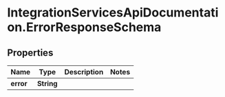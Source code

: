 # IntegrationServicesApiDocumentation.ErrorResponseSchema

## Properties
Name | Type | Description | Notes
------------ | ------------- | ------------- | -------------
**error** | **String** |  | 
